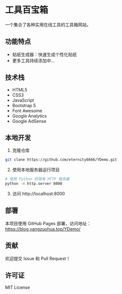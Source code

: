 # 工具百宝箱

一个集合了各种实用在线工具的工具箱网站。

## 功能特点

- 贴纸生成器：快速生成个性化贴纸
- 更多工具持续添加中...

## 技术栈

- HTML5
- CSS3
- JavaScript
- Bootstrap 5
- Font Awesome
- Google Analytics
- Google AdSense

## 本地开发

1. 克隆仓库
```bash
git clone https://github.com/eternity6666/YDemo.git
```

2. 使用本地服务器运行项目
```bash
# 使用 Python 的简单 HTTP 服务器
python -m http.server 8000
```

3. 访问 http://localhost:8000

## 部署

本项目使用 GitHub Pages 部署，访问地址：https://blog.yangzuohua.top/YDemo/

## 贡献

欢迎提交 Issue 和 Pull Request！

## 许可证

MIT License 